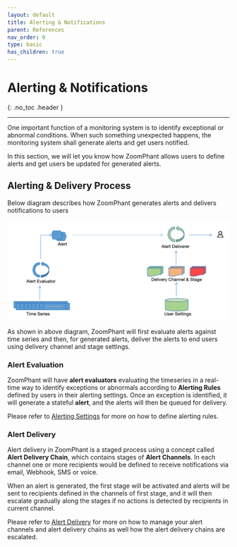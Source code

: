 ```yaml
---
layout: default
title: Alerting & Notifications
parent: References
nav_order: 0
type: basic
has_children: true
---
```


# Alerting & Notifications
{: .no_toc .header }

----
One important function of a monitoring system is to identify exceptional or abnormal conditions. When such something unexpected happens, the monitoring system shall generate alerts and get users notified. 

In this section, we will let you know how ZoomPhant allows users to define alerts and get users be updated for generated alerts.

## Alerting & Delivery Process

Below diagram describes how ZoomPhant generates alerts and delivers notifications to users

![image-20240406105102101](./image-20240406105102101.png)



As shown in above diagram, ZoomPhant will first evaluate alerts against time series and then, for generated alerts, deliver the alerts to end users using delivery channel and stage settings.

### Alert Evaluation

ZoomPhant will have **alert evaluators** evaluating the timeseries in a real-time way to identify exceptions or abnormals according to **Alerting Rules** defined by users in their alerting settings. Once an exception is identified, it will generate a stateful **alert**, and the alerts will then be queued for delivery.

Please refer to [Alerting Settings](./alert) for more on how to define alerting rules.

### Alert Delivery

Alert delivery in ZoomPhant is a staged process using a concept called **Alert Delivery Chain**, which contains stages of **Alert Channels**. In each channel one or more recipients would be defined to receive notifications via email, Webhook, SMS or voice.

When an alert is generated, the first stage will be activated and alerts will be sent to recipients defined in the channels of first stage, and it will then escalate gradually along the stages if no actions is detected by recipients in current channel.

Please refer to  [Alert Delivery](./delivery) for more on how to manage your alert channels and alert delivery chains as well how the alert delivery chains are escalated.
